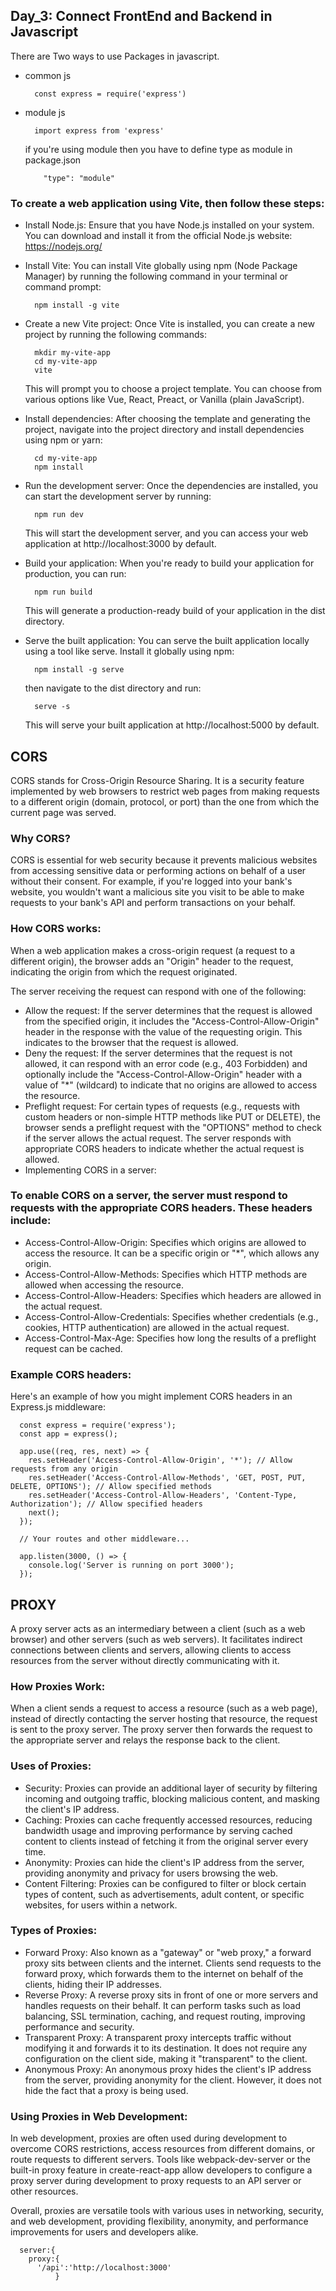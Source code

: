 ## Day_3: Connect FrontEnd and Backend in Javascript
There are Two ways to use Packages in javascript.
- common js
  
        const express = require('express')
- module js
  
        import express from 'express'
  if you're using module then you have to define type as module in package.json

          "type": "module"
### To create a web application using Vite, then follow these steps:

- Install Node.js: Ensure that you have Node.js installed on your system. You can download and install it from the official Node.js website: https://nodejs.org/
- Install Vite: You can install Vite globally using npm (Node Package Manager) by running the following command in your terminal or command prompt:

        npm install -g vite
- Create a new Vite project: Once Vite is installed, you can create a new project by running the following commands:

        mkdir my-vite-app
        cd my-vite-app
        vite
    This will prompt you to choose a project template. You can choose from various options like Vue, React, Preact, or Vanilla (plain JavaScript).
- Install dependencies: After choosing the template and generating the project, navigate into the project directory and install dependencies using npm or yarn:

        cd my-vite-app
        npm install
- Run the development server: Once the dependencies are installed, you can start the development server by running:

        npm run dev
  This will start the development server, and you can access your web application at http://localhost:3000 by default.
- Build your application: When you're ready to build your application for production, you can run:

        npm run build
    This will generate a production-ready build of your application in the dist directory.
- Serve the built application: You can serve the built application locally using a tool like serve. Install it globally using npm:

        npm install -g serve
  then navigate to the dist directory and run:

        serve -s
  This will serve your built application at http://localhost:5000 by default.

## CORS
  CORS stands for Cross-Origin Resource Sharing. It is a security feature implemented by web browsers to restrict web pages from making requests to a different origin (domain, protocol, or port) than the one from which the current page was served.

### Why CORS?
  CORS is essential for web security because it prevents malicious websites from accessing sensitive data or performing actions on behalf of a user without their consent. For example, if you're logged into your bank's website, you wouldn't want a malicious site you visit to be able to make requests to your bank's API and perform transactions on your behalf.

### How CORS works:
  When a web application makes a cross-origin request (a request to a different origin), the browser adds an "Origin" header to the request, indicating the origin from which the request originated.

  The server receiving the request can respond with one of the following:

- Allow the request: If the server determines that the request is allowed from the specified origin, it includes the "Access-Control-Allow-Origin" header in the response with the value of the requesting origin. This indicates to the browser that the request is allowed.
- Deny the request: If the server determines that the request is not allowed, it can respond with an error code (e.g., 403 Forbidden) and optionally include the "Access-Control-Allow-Origin" header with a value of "*" (wildcard) to indicate that no origins are allowed to access the resource.
- Preflight request: For certain types of requests (e.g., requests with custom headers or non-simple HTTP methods like PUT or DELETE), the browser sends a preflight request with the "OPTIONS" method to check if the server allows the actual request. The server responds with appropriate CORS headers to indicate whether the actual request is allowed.
- Implementing CORS in a server:
### To enable CORS on a server, the server must respond to requests with the appropriate CORS headers. These headers include:

- Access-Control-Allow-Origin: Specifies which origins are allowed to access the resource. It can be a specific origin or "*", which allows any origin.
- Access-Control-Allow-Methods: Specifies which HTTP methods are allowed when accessing the resource.
- Access-Control-Allow-Headers: Specifies which headers are allowed in the actual request.
- Access-Control-Allow-Credentials: Specifies whether credentials (e.g., cookies, HTTP authentication) are allowed in the actual request.
- Access-Control-Max-Age: Specifies how long the results of a preflight request can be cached.
### Example CORS headers:
  Here's an example of how you might implement CORS headers in an Express.js middleware:

      const express = require('express');
      const app = express();
      
      app.use((req, res, next) => {
        res.setHeader('Access-Control-Allow-Origin', '*'); // Allow requests from any origin
        res.setHeader('Access-Control-Allow-Methods', 'GET, POST, PUT, DELETE, OPTIONS'); // Allow specified methods
        res.setHeader('Access-Control-Allow-Headers', 'Content-Type, Authorization'); // Allow specified headers
        next();
      });
      
      // Your routes and other middleware...
      
      app.listen(3000, () => {
        console.log('Server is running on port 3000');
      });

## PROXY
  A proxy server acts as an intermediary between a client (such as a web browser) and other servers (such as web servers). It facilitates indirect connections between clients and servers, allowing clients to access resources from the server without directly communicating with it.

### How Proxies Work:
  When a client sends a request to access a resource (such as a web page), instead of directly contacting the server hosting that resource, the request is sent to the proxy server. The proxy server then forwards the request to the appropriate server and relays the response back to the client.

### Uses of Proxies:
- Security: Proxies can provide an additional layer of security by filtering incoming and outgoing traffic, blocking malicious content, and masking the client's IP address.
- Caching: Proxies can cache frequently accessed resources, reducing bandwidth usage and improving performance by serving cached content to clients instead of fetching it from the original server every time.
- Anonymity: Proxies can hide the client's IP address from the server, providing anonymity and privacy for users browsing the web.
- Content Filtering: Proxies can be configured to filter or block certain types of content, such as advertisements, adult content, or specific websites, for users within a network.

### Types of Proxies:
- Forward Proxy: Also known as a "gateway" or "web proxy," a forward proxy sits between clients and the internet. Clients send requests to the forward proxy, which forwards them to the internet on behalf of the clients, hiding their IP addresses.
- Reverse Proxy: A reverse proxy sits in front of one or more servers and handles requests on their behalf. It can perform tasks such as load balancing, SSL termination, caching, and request routing, improving performance and security.
- Transparent Proxy: A transparent proxy intercepts traffic without modifying it and forwards it to its destination. It does not require any configuration on the client side, making it "transparent" to the client.
- Anonymous Proxy: An anonymous proxy hides the client's IP address from the server, providing anonymity for the client. However, it does not hide the fact that a proxy is being used.
### Using Proxies in Web Development:
  In web development, proxies are often used during development to overcome CORS restrictions, access resources from different domains, or route requests to different servers. Tools like webpack-dev-server or the built-in proxy feature in create-react-app allow developers to configure a proxy server during development to proxy requests to an API server or other resources.

  Overall, proxies are versatile tools with various uses in networking, security, and web development, providing flexibility, anonymity, and performance improvements for users and developers alike.

      server:{
        proxy:{
          '/api':'http://localhost:3000'
              }
